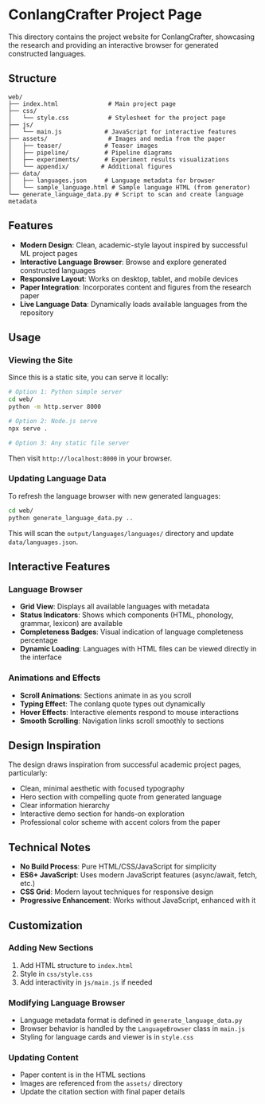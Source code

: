 # ConlangCrafter Project Page

This directory contains the project website for ConlangCrafter, showcasing the research and providing an interactive browser for generated constructed languages.

## Structure

```
web/
├── index.html              # Main project page
├── css/
│   └── style.css           # Stylesheet for the project page
├── js/
│   └── main.js            # JavaScript for interactive features
├── assets/                 # Images and media from the paper
│   ├── teaser/            # Teaser images
│   ├── pipeline/          # Pipeline diagrams
│   ├── experiments/       # Experiment results visualizations
│   └── appendix/         # Additional figures
├── data/
│   ├── languages.json     # Language metadata for browser
│   └── sample_language.html # Sample language HTML (from generator)
└── generate_language_data.py # Script to scan and create language metadata
```

## Features

- **Modern Design**: Clean, academic-style layout inspired by successful ML project pages
- **Interactive Language Browser**: Browse and explore generated constructed languages
- **Responsive Layout**: Works on desktop, tablet, and mobile devices
- **Paper Integration**: Incorporates content and figures from the research paper
- **Live Language Data**: Dynamically loads available languages from the repository

## Usage

### Viewing the Site

Since this is a static site, you can serve it locally:

```bash
# Option 1: Python simple server
cd web/
python -m http.server 8000

# Option 2: Node.js serve
npx serve .

# Option 3: Any static file server
```

Then visit `http://localhost:8000` in your browser.

### Updating Language Data

To refresh the language browser with new generated languages:

```bash
cd web/
python generate_language_data.py ..
```

This will scan the `output/languages/languages/` directory and update `data/languages.json`.

## Interactive Features

### Language Browser
- **Grid View**: Displays all available languages with metadata
- **Status Indicators**: Shows which components (HTML, phonology, grammar, lexicon) are available
- **Completeness Badges**: Visual indication of language completeness percentage
- **Dynamic Loading**: Languages with HTML files can be viewed directly in the interface

### Animations and Effects
- **Scroll Animations**: Sections animate in as you scroll
- **Typing Effect**: The conlang quote types out dynamically
- **Hover Effects**: Interactive elements respond to mouse interactions
- **Smooth Scrolling**: Navigation links scroll smoothly to sections

## Design Inspiration

The design draws inspiration from successful academic project pages, particularly:
- Clean, minimal aesthetic with focused typography
- Hero section with compelling quote from generated language
- Clear information hierarchy
- Interactive demo section for hands-on exploration
- Professional color scheme with accent colors from the paper

## Technical Notes

- **No Build Process**: Pure HTML/CSS/JavaScript for simplicity
- **ES6+ JavaScript**: Uses modern JavaScript features (async/await, fetch, etc.)
- **CSS Grid**: Modern layout techniques for responsive design
- **Progressive Enhancement**: Works without JavaScript, enhanced with it

## Customization

### Adding New Sections
1. Add HTML structure to `index.html`
2. Style in `css/style.css`
3. Add interactivity in `js/main.js` if needed

### Modifying Language Browser
- Language metadata format is defined in `generate_language_data.py`
- Browser behavior is handled by the `LanguageBrowser` class in `main.js`
- Styling for language cards and viewer is in `style.css`

### Updating Content
- Paper content is in the HTML sections
- Images are referenced from the `assets/` directory
- Update the citation section with final paper details